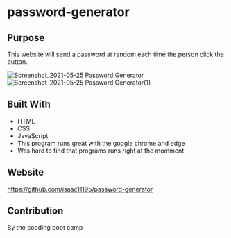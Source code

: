 
# password-generator

## Purpose 
This website will send a password at random each time the person click the button.

![Screenshot_2021-05-25 Password Generator](https://user-images.githubusercontent.com/77993627/119556391-f2a5c580-bd6c-11eb-8a40-f4eeb879d644.png)
![Screenshot_2021-05-25 Password Generator(1)](https://user-images.githubusercontent.com/77993627/119556624-40bac900-bd6d-11eb-8fe8-3a6258314d1c.png)
## Built With
* HTML
* CSS
* JavaScript
* This program runs great with the google chrome and edge
* Was hard to find that programs runs right at the momment

## Website
https://github.com/isaac11195/password-generator

## Contribution 
By the cooding boot camp

